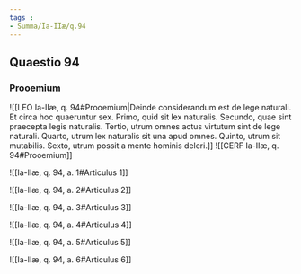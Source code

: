 ```yaml
---
tags : 
- Summa/Ia-IIæ/q.94
---
```


## Quaestio 94

### Prooemium

![[LEO Ia-IIæ, q. 94#Prooemium|Deinde considerandum est de lege naturali. Et circa hoc quaeruntur sex. Primo, quid sit lex naturalis. Secundo, quae sint praecepta legis naturalis. Tertio, utrum omnes actus virtutum sint de lege naturali. Quarto, utrum lex naturalis sit una apud omnes. Quinto, utrum sit mutabilis. Sexto, utrum possit a mente hominis deleri.]]
![[CERF Ia-IIæ, q. 94#Prooemium]]

![[Ia-IIæ, q. 94, a. 1#Articulus 1]]

![[Ia-IIæ, q. 94, a. 2#Articulus 2]]

![[Ia-IIæ, q. 94, a. 3#Articulus 3]]

![[Ia-IIæ, q. 94, a. 4#Articulus 4]]

![[Ia-IIæ, q. 94, a. 5#Articulus 5]]

![[Ia-IIæ, q. 94, a. 6#Articulus 6]]

